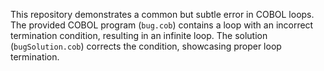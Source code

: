 This repository demonstrates a common but subtle error in COBOL loops.  The provided COBOL program (`bug.cob`) contains a loop with an incorrect termination condition, resulting in an infinite loop.  The solution (`bugSolution.cob`) corrects the condition, showcasing proper loop termination.